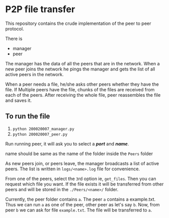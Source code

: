 # P2P file transfer
This repository contains the crude implementation of the peer to peer
protocol. 

There is
* manager
* peer

The manager has the data of all the peers that are in the network. When
a new peer joins the network he pings the manager and gets the list 
of all active peers in the network.

When a peer needs a file, he/she asks other peers whether they have the
file. If Multiple peers have the file, chunks of the files are received from 
each of the peers. After receiving the whole file, peer reassembles 
the file and saves it.

## To run the file
1. `python 200020007_manager.py`
2. `python 200020007_peer.py`

Run running peer, it will ask you to select a _**port**_ and **_name_**.

name should be same as the name of the folder inside the `Peers` folder

 As new peers join, or peers leave, the manager broadcasts a list 
 of active peers. The list is written in `logs/<name>.log` file for
 convenience.

From one of the peers, select the `3`rd option ie, `get_files`. Then you can 
request which file you want.
If the file exists it will be transferred from other peers and will be stored
in the `./Peers/<name>/` folder.

Currently, the peer folder contains `a`. The peer `a` contains a example.txt.
Thus we can run `a` as one of the peer, other peer as let's say `b`. Now, from peer `b` 
we can ask for file `example.txt`. 
The file will be transferred to `a`. 


 